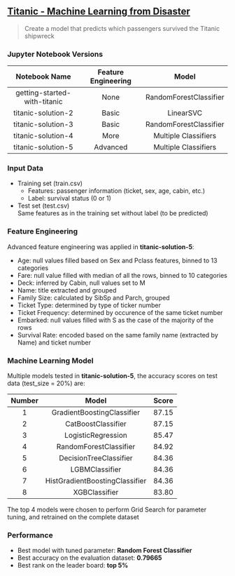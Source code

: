 ## [Titanic - Machine Learning from Disaster](https://www.kaggle.com/competitions/titanic)
> Create a model that predicts which passengers survived the Titanic shipwreck

### Jupyter Notebook Versions

| Notebook Name | Feature Engineering | Model |
|         :---:          |     :----:    |     :----:    |
| getting-started-with-titanic | None  | RandomForestClassifier |
| titanic-solution-2           | Basic | LinearSVC |
| titanic-solution-3           | Basic | RandomForestClassifier |
| titanic-solution-4           | More  | Multiple Classifiers |
| titanic-solution-5           | Advanced | Multiple Classifiers |

### Input Data
- Training set (train.csv)
  - Features: passenger information (ticket, sex, age, cabin, etc.)
  - Label: survival status (0 or 1)
- Test set (test.csv)\
  Same features as in the training set without label (to be predicted)

### Feature Engineering
Advanced feature engineering was applied in **titanic-solution-5**:
- Age: null values filled based on Sex and Pclass features, binned to 13 categories
- Fare: null value filled with median of all the rows, binned to 10 categories
- Deck: inferred by Cabin, null values set to M
- Name: title extracted and grouped
- Family Size: calculated by SibSp and Parch, grouped
- Ticket Type: determined by type of ticker number
- Ticket Frequency: determined by occurence of the same ticket number
- Embarked: null values filled with S as the case of the majority of the rows
- Survival Rate: encoded based on the same family name (extracted by Name) and ticket number

### Machine Learning Model
Multiple models tested in **titanic-solution-5**, the accuracy scores on test data (test_size = 20%) are:

| Number | Model | Score |
| :----: | :----: | :----: |
| 1 | GradientBoostingClassifier  | 87.15 |
| 2 | CatBoostClassifier  | 87.15 |
| 3 | LogisticRegression  | 85.47 |
| 4 | RandomForestClassifier  | 84.92 |
| 5 | DecisionTreeClassifier  | 84.36 |
| 6 | LGBMClassifier  | 84.36 |
| 7 | HistGradientBoostingClassifier  | 84.36 |
| 8 | XGBClassifier  | 83.80 |

The top 4 models were chosen to perform Grid Search for parameter tuning, and retrained on the complete dataset

### Performance
- Best model with tuned parameter: **Random Forest Classifier**
- Best accuracy on the evaluation dataset: **0.79665**
- Best rank on the leader board: **top 5%**
